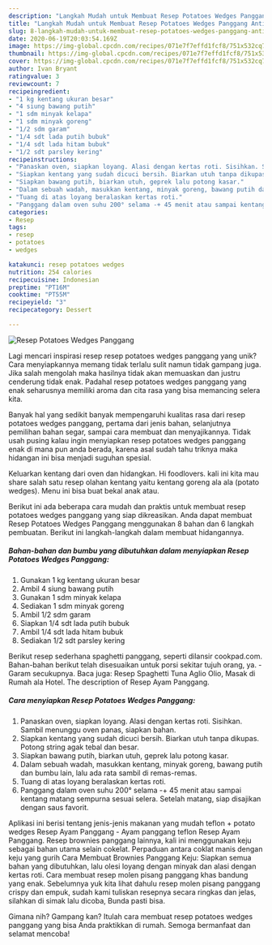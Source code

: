 ```yaml
---
description: "Langkah Mudah untuk Membuat Resep Potatoes Wedges Panggang Anti Gagal"
title: "Langkah Mudah untuk Membuat Resep Potatoes Wedges Panggang Anti Gagal"
slug: 8-langkah-mudah-untuk-membuat-resep-potatoes-wedges-panggang-anti-gagal
date: 2020-06-19T20:03:54.169Z
image: https://img-global.cpcdn.com/recipes/071e7f7effd1fcf8/751x532cq70/resep-potatoes-wedges-panggang-foto-resep-utama.jpg
thumbnail: https://img-global.cpcdn.com/recipes/071e7f7effd1fcf8/751x532cq70/resep-potatoes-wedges-panggang-foto-resep-utama.jpg
cover: https://img-global.cpcdn.com/recipes/071e7f7effd1fcf8/751x532cq70/resep-potatoes-wedges-panggang-foto-resep-utama.jpg
author: Ivan Bryant
ratingvalue: 3
reviewcount: 7
recipeingredient:
- "1 kg kentang ukuran besar"
- "4 siung bawang putih"
- "1 sdm minyak kelapa"
- "1 sdm minyak goreng"
- "1/2 sdm garam"
- "1/4 sdt lada putih bubuk"
- "1/4 sdt lada hitam bubuk"
- "1/2 sdt parsley kering"
recipeinstructions:
- "Panaskan oven, siapkan loyang. Alasi dengan kertas roti. Sisihkan. Sambil menunggu oven panas, siapkan bahan."
- "Siapkan kentang yang sudah dicuci bersih. Biarkan utuh tanpa dikupas. Potong string agak tebal dan besar."
- "Siapkan bawang putih, biarkan utuh, geprek lalu potong kasar."
- "Dalam sebuah wadah, masukkan kentang, minyak goreng, bawang putih dan bumbu lain, lalu ada rata sambil di remas-remas."
- "Tuang di atas loyang beralaskan kertas roti."
- "Panggang dalam oven suhu 200° selama -+ 45 menit atau sampai kentang matang sempurna sesuai selera. Setelah matang, siap disajikan dengan saus favorit."
categories:
- Resep
tags:
- resep
- potatoes
- wedges

katakunci: resep potatoes wedges 
nutrition: 254 calories
recipecuisine: Indonesian
preptime: "PT16M"
cooktime: "PT55M"
recipeyield: "3"
recipecategory: Dessert

---
```



![Resep Potatoes Wedges Panggang](https://img-global.cpcdn.com/recipes/071e7f7effd1fcf8/751x532cq70/resep-potatoes-wedges-panggang-foto-resep-utama.jpg)

Lagi mencari inspirasi resep resep potatoes wedges panggang yang unik? Cara menyiapkannya memang tidak terlalu sulit namun tidak gampang juga. Jika salah mengolah maka hasilnya tidak akan memuaskan dan justru cenderung tidak enak. Padahal resep potatoes wedges panggang yang enak seharusnya memiliki aroma dan cita rasa yang bisa memancing selera kita.

Banyak hal yang sedikit banyak mempengaruhi kualitas rasa dari resep potatoes wedges panggang, pertama dari jenis bahan, selanjutnya pemilihan bahan segar, sampai cara membuat dan menyajikannya. Tidak usah pusing kalau ingin menyiapkan resep potatoes wedges panggang enak di mana pun anda berada, karena asal sudah tahu triknya maka hidangan ini bisa menjadi suguhan spesial.

Keluarkan kentang dari oven dan hidangkan. Hi foodlovers. kali ini kita mau share salah satu resep olahan kentang yaitu kentang goreng ala ala (potato wedges). Menu ini bisa buat bekal anak atau.


Berikut ini ada beberapa cara mudah dan praktis untuk membuat resep potatoes wedges panggang yang siap dikreasikan. Anda dapat membuat Resep Potatoes Wedges Panggang menggunakan 8 bahan dan 6 langkah pembuatan. Berikut ini langkah-langkah dalam membuat hidangannya.

<!--inarticleads1-->

##### Bahan-bahan dan bumbu yang dibutuhkan dalam menyiapkan Resep Potatoes Wedges Panggang:

1. Gunakan 1 kg kentang ukuran besar
1. Ambil 4 siung bawang putih
1. Gunakan 1 sdm minyak kelapa
1. Sediakan 1 sdm minyak goreng
1. Ambil 1/2 sdm garam
1. Siapkan 1/4 sdt lada putih bubuk
1. Ambil 1/4 sdt lada hitam bubuk
1. Sediakan 1/2 sdt parsley kering


Berikut resep sederhana spaghetti panggang, seperti dilansir cookpad.com. Bahan-bahan berikut telah disesuaikan untuk porsi sekitar tujuh orang, ya. - Garam secukupnya. Baca juga: Resep Spaghetti Tuna Aglio Olio, Masak di Rumah ala Hotel. The description of Resep Ayam Panggang. 

<!--inarticleads2-->

##### Cara menyiapkan Resep Potatoes Wedges Panggang:

1. Panaskan oven, siapkan loyang. Alasi dengan kertas roti. Sisihkan. Sambil menunggu oven panas, siapkan bahan.
1. Siapkan kentang yang sudah dicuci bersih. Biarkan utuh tanpa dikupas. Potong string agak tebal dan besar.
1. Siapkan bawang putih, biarkan utuh, geprek lalu potong kasar.
1. Dalam sebuah wadah, masukkan kentang, minyak goreng, bawang putih dan bumbu lain, lalu ada rata sambil di remas-remas.
1. Tuang di atas loyang beralaskan kertas roti.
1. Panggang dalam oven suhu 200° selama -+ 45 menit atau sampai kentang matang sempurna sesuai selera. Setelah matang, siap disajikan dengan saus favorit.


Aplikasi ini berisi tentang jenis-jenis makanan yang mudah teflon + potato wedges Resep Ayam Panggang - Ayam panggang teflon Resep Ayam Panggang. Resep brownies panggang lainnya, kali ini menggunakan keju sebagai bahan utama selain cokelat. Perpaduan antara coklat manis dengan keju yang gurih Cara Membuat Brownies Panggang Keju: Siapkan semua bahan yang dibutuhkan, lalu olesi loyang dengan minyak dan alasi dengan kertas roti. Cara membuat resep molen pisang panggang khas bandung yang enak. Sebelumnya yuk kita lihat dahulu resep molen pisang panggang crispy dan empuk, sudah kami tuliskan resepnya secara ringkas dan jelas, silahkan di simak lalu dicoba, Bunda pasti bisa. 

Gimana nih? Gampang kan? Itulah cara membuat resep potatoes wedges panggang yang bisa Anda praktikkan di rumah. Semoga bermanfaat dan selamat mencoba!
